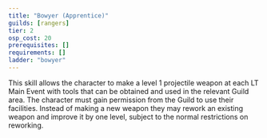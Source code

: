 ```yaml
---
title: "Bowyer (Apprentice)"
guilds: [rangers]
tier: 2
osp_cost: 20
prerequisites: []
requirements: []
ladder: "bowyer"
---
```

This skill allows the character to make a level 1 projectile weapon at each LT Main Event with tools that can be obtained and used in the relevant Guild area. The character must gain permission from the Guild to use their facilities. Instead of making a new weapon they may rework an existing weapon and improve it by one level, subject to the normal restrictions on reworking.